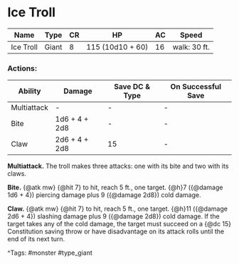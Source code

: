 # Ice Troll

| Name | Type | CR | HP | AC | Speed |
|------|------|----|----|----|-------|
| Ice Troll | Giant | 8 | 115 (10d10 + 60) | 16 | walk: 30 ft. |

### Actions:

| Ability | Damage | Save DC & Type | On Successful Save |
|---------|--------|----------------|--------------------|
| Multiattack | - | - | - |
| Bite | 1d6 + 4 + 2d8 | - | - |
| Claw | 2d6 + 4 + 2d8 | 15 | - |


**Multiattack.** The troll makes three attacks: one with its bite and two with its claws.

**Bite.** {@atk mw} {@hit 7} to hit, reach 5 ft., one target. {@h}7 ({@damage 1d6 + 4}) piercing damage plus 9 ({@damage 2d8}) cold damage.

**Claw.** {@atk mw} {@hit 7} to hit, reach 5 ft., one target. {@h}11 ({@damage 2d6 + 4}) slashing damage plus 9 ({@damage 2d8}) cold damage. If the target takes any of the cold damage, the target must succeed on a {@dc 15} Constitution saving throw or have disadvantage on its attack rolls until the end of its next turn.

^Tags: #monster #type_giant